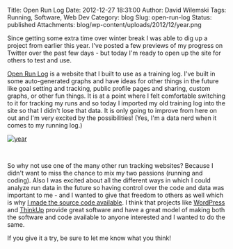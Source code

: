 Title: Open Run Log
Date: 2012-12-27 18:31:00
Author: David Wilemski
Tags: Running, Software, Web Dev
Category: blog
Slug: open-run-log
Status: published
Attachments: blog/wp-content/uploads/2012/12/year.png

Since getting some extra time over winter break I was able to dig up a
project from earlier this year. I've posted a few previews of my
progress on Twitter over the past few days - but today I'm ready to open
up the site for others to test and use.

[Open Run Log](http://openrunlog.org) is a website that I built to use
as a training log. I've built in some auto-generated graphs and have
ideas for other things in the future like goal setting and tracking,
public profile pages and sharing, custom graphs, or other fun things. It
is at a point where I felt comfortable switching to it for tracking my
runs and so today I imported my old training log into the site so that I
didn't lose that data. It is only going to improve from here on out and
I'm very excited by the possibilities\! (Yes, I'm a data nerd when it
comes to my running
log.)

[![year](http://davidwilemski.com/blog/wp-content/uploads/2012/12/year-960x1024.png)](http://openrunlog.org)

 

So why not use one of the many other run tracking websites? Because I
didn't want to miss the chance to mix my two passions (running and
coding). Also I was excited about all the different ways in which I
could analyze run data in the future so having control over the code and
data was important to me - and I wanted to give that freedom to others
as well which is why [I made the source code
available](https://github.com/davidwilemski/openrunlog). I think that
projects like [WordPress](http://wordpress.org) and
[ThinkUp](http://thinkupapp.com/) provide great software and have a
great model of making both the software and code available to anyone
interested and I wanted to do the same.

If you give it a try, be sure to let me know what you think\!
